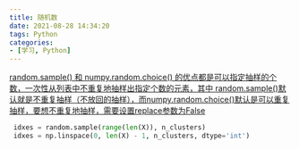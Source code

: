 ```yaml
---
title: 随机数
date: 2021-08-28 14:34:20
tags: Python
categories:
- [学习, Python]
---
```


[random.sample() 和 numpy.random.choice() 的优点都是可以指定抽样的个数，一次性从列表中不重复地抽样出指定个数的元素，其中 random.sample()默认就是不重复抽样（不放回的抽样），而numpy.random.choice()默认是可以重复抽样，要想不重复地抽样，需要设置replace参数为False](https://javywang.blog.csdn.net/article/details/90667570)

```python
 idxes = random.sample(range(len(X)), n_clusters)
 idxes = np.linspace(0, len(X) - 1, n_clusters, dtype='int')
```


